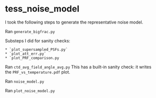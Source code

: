 # tess_noise_model

I took the following steps to generate the representative noise model.

Ran `generate_bigfrac.py`

Substeps I did for sanity checks:

    * `plot_supersampled_PSFs.py`
    * `plot_att_err.py`
    * `plot_PRF_comparison.py

Ran `ctd_avg_field_angle_avg.py` This has a built-in sanity check: it writes
the `PRF_vs_temperature.pdf` plot.

Ran `noise_model.py`

Ran `plot_noise_model.py`
